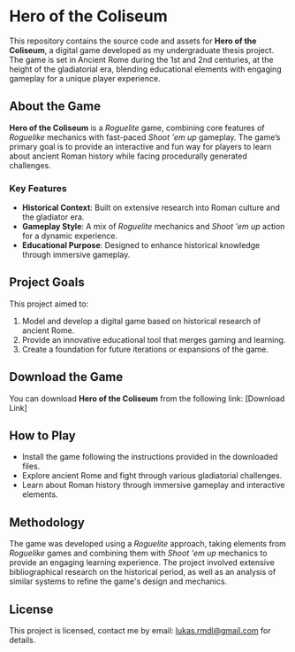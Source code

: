# Hero of the Coliseum  

This repository contains the source code and assets for **Hero of the Coliseum**, a digital game developed as my undergraduate thesis project. The game is set in Ancient Rome during the 1st and 2nd centuries, at the height of the gladiatorial era, blending educational elements with engaging gameplay for a unique player experience.  

## About the Game  
**Hero of the Coliseum** is a *Roguelite* game, combining core features of *Roguelike* mechanics with fast-paced *Shoot 'em up* gameplay. The game’s primary goal is to provide an interactive and fun way for players to learn about ancient Roman history while facing procedurally generated challenges.  

### Key Features  
- **Historical Context**: Built on extensive research into Roman culture and the gladiator era.  
- **Gameplay Style**: A mix of *Roguelite* mechanics and *Shoot 'em up* action for a dynamic experience.  
- **Educational Purpose**: Designed to enhance historical knowledge through immersive gameplay.  

## Project Goals  
This project aimed to:  
1. Model and develop a digital game based on historical research of ancient Rome.  
2. Provide an innovative educational tool that merges gaming and learning.  
3. Create a foundation for future iterations or expansions of the game.  

## Download the Game  
You can download **Hero of the Coliseum** from the following link: [Download Link]  

## How to Play  
- Install the game following the instructions provided in the downloaded files.  
- Explore ancient Rome and fight through various gladiatorial challenges.  
- Learn about Roman history through immersive gameplay and interactive elements.  

## Methodology  
The game was developed using a *Roguelite* approach, taking elements from *Roguelike* games and combining them with *Shoot 'em up* mechanics to provide an engaging learning experience. The project involved extensive bibliographical research on the historical period, as well as an analysis of similar systems to refine the game's design and mechanics.  

## License  
This project is licensed, contact me by email: lukas.rmdl@gmail.com for details.  
